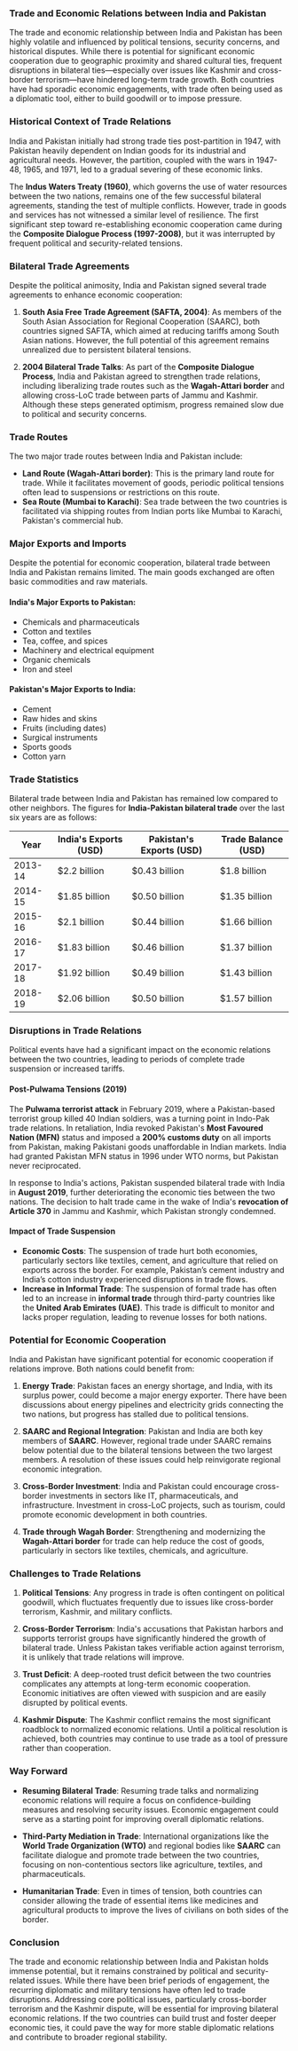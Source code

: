 ### **Trade and Economic Relations between India and Pakistan**

The trade and economic relationship between India and Pakistan has been highly volatile and influenced by political tensions, security concerns, and historical disputes. While there is potential for significant economic cooperation due to geographic proximity and shared cultural ties, frequent disruptions in bilateral ties—especially over issues like Kashmir and cross-border terrorism—have hindered long-term trade growth. Both countries have had sporadic economic engagements, with trade often being used as a diplomatic tool, either to build goodwill or to impose pressure.

### **Historical Context of Trade Relations**
India and Pakistan initially had strong trade ties post-partition in 1947, with Pakistan heavily dependent on Indian goods for its industrial and agricultural needs. However, the partition, coupled with the wars in 1947-48, 1965, and 1971, led to a gradual severing of these economic links.

The **Indus Waters Treaty (1960)**, which governs the use of water resources between the two nations, remains one of the few successful bilateral agreements, standing the test of multiple conflicts. However, trade in goods and services has not witnessed a similar level of resilience. The first significant step toward re-establishing economic cooperation came during the **Composite Dialogue Process (1997-2008)**, but it was interrupted by frequent political and security-related tensions.

### **Bilateral Trade Agreements**
Despite the political animosity, India and Pakistan signed several trade agreements to enhance economic cooperation:
1. **South Asia Free Trade Agreement (SAFTA, 2004)**: As members of the South Asian Association for Regional Cooperation (SAARC), both countries signed SAFTA, which aimed at reducing tariffs among South Asian nations. However, the full potential of this agreement remains unrealized due to persistent bilateral tensions.
   
2. **2004 Bilateral Trade Talks**: As part of the **Composite Dialogue Process**, India and Pakistan agreed to strengthen trade relations, including liberalizing trade routes such as the **Wagah-Attari border** and allowing cross-LoC trade between parts of Jammu and Kashmir. Although these steps generated optimism, progress remained slow due to political and security concerns.

### **Trade Routes**
The two major trade routes between India and Pakistan include:
- **Land Route (Wagah-Attari border)**: This is the primary land route for trade. While it facilitates movement of goods, periodic political tensions often lead to suspensions or restrictions on this route.
- **Sea Route (Mumbai to Karachi)**: Sea trade between the two countries is facilitated via shipping routes from Indian ports like Mumbai to Karachi, Pakistan's commercial hub.

### **Major Exports and Imports**
Despite the potential for economic cooperation, bilateral trade between India and Pakistan remains limited. The main goods exchanged are often basic commodities and raw materials.

#### **India's Major Exports to Pakistan:**
- Chemicals and pharmaceuticals
- Cotton and textiles
- Tea, coffee, and spices
- Machinery and electrical equipment
- Organic chemicals
- Iron and steel

#### **Pakistan's Major Exports to India:**
- Cement
- Raw hides and skins
- Fruits (including dates)
- Surgical instruments
- Sports goods
- Cotton yarn

### **Trade Statistics**
Bilateral trade between India and Pakistan has remained low compared to other neighbors. The figures for **India-Pakistan bilateral trade** over the last six years are as follows:

| **Year**   | **India's Exports** (USD) | **Pakistan's Exports** (USD) | **Trade Balance** (USD) |
|------------|---------------------------|-----------------------------|-------------------------|
| 2013-14    | $2.2 billion               | $0.43 billion               | $1.8 billion            |
| 2014-15    | $1.85 billion              | $0.50 billion               | $1.35 billion           |
| 2015-16    | $2.1 billion               | $0.44 billion               | $1.66 billion           |
| 2016-17    | $1.83 billion              | $0.46 billion               | $1.37 billion           |
| 2017-18    | $1.92 billion              | $0.49 billion               | $1.43 billion           |
| 2018-19    | $2.06 billion              | $0.50 billion               | $1.57 billion           |

### **Disruptions in Trade Relations**
Political events have had a significant impact on the economic relations between the two countries, leading to periods of complete trade suspension or increased tariffs.

#### **Post-Pulwama Tensions (2019)**
The **Pulwama terrorist attack** in February 2019, where a Pakistan-based terrorist group killed 40 Indian soldiers, was a turning point in Indo-Pak trade relations. In retaliation, India revoked Pakistan's **Most Favoured Nation (MFN)** status and imposed a **200% customs duty** on all imports from Pakistan, making Pakistani goods unaffordable in Indian markets. India had granted Pakistan MFN status in 1996 under WTO norms, but Pakistan never reciprocated.

In response to India's actions, Pakistan suspended bilateral trade with India in **August 2019**, further deteriorating the economic ties between the two nations. The decision to halt trade came in the wake of India's **revocation of Article 370** in Jammu and Kashmir, which Pakistan strongly condemned.

#### **Impact of Trade Suspension**
- **Economic Costs**: The suspension of trade hurt both economies, particularly sectors like textiles, cement, and agriculture that relied on exports across the border. For example, Pakistan’s cement industry and India’s cotton industry experienced disruptions in trade flows.
- **Increase in Informal Trade**: The suspension of formal trade has often led to an increase in **informal trade** through third-party countries like the **United Arab Emirates (UAE)**. This trade is difficult to monitor and lacks proper regulation, leading to revenue losses for both nations.

### **Potential for Economic Cooperation**
India and Pakistan have significant potential for economic cooperation if relations improve. Both nations could benefit from:
1. **Energy Trade**: Pakistan faces an energy shortage, and India, with its surplus power, could become a major energy exporter. There have been discussions about energy pipelines and electricity grids connecting the two nations, but progress has stalled due to political tensions.
   
2. **SAARC and Regional Integration**: Pakistan and India are both key members of **SAARC**. However, regional trade under SAARC remains below potential due to the bilateral tensions between the two largest members. A resolution of these issues could help reinvigorate regional economic integration.
   
3. **Cross-Border Investment**: India and Pakistan could encourage cross-border investments in sectors like IT, pharmaceuticals, and infrastructure. Investment in cross-LoC projects, such as tourism, could promote economic development in both countries.

4. **Trade through Wagah Border**: Strengthening and modernizing the **Wagah-Attari border** for trade can help reduce the cost of goods, particularly in sectors like textiles, chemicals, and agriculture.

### **Challenges to Trade Relations**
1. **Political Tensions**: Any progress in trade is often contingent on political goodwill, which fluctuates frequently due to issues like cross-border terrorism, Kashmir, and military conflicts.
   
2. **Cross-Border Terrorism**: India's accusations that Pakistan harbors and supports terrorist groups have significantly hindered the growth of bilateral trade. Unless Pakistan takes verifiable action against terrorism, it is unlikely that trade relations will improve.
   
3. **Trust Deficit**: A deep-rooted trust deficit between the two countries complicates any attempts at long-term economic cooperation. Economic initiatives are often viewed with suspicion and are easily disrupted by political events.

4. **Kashmir Dispute**: The Kashmir conflict remains the most significant roadblock to normalized economic relations. Until a political resolution is achieved, both countries may continue to use trade as a tool of pressure rather than cooperation.

### **Way Forward**
- **Resuming Bilateral Trade**: Resuming trade talks and normalizing economic relations will require a focus on confidence-building measures and resolving security issues. Economic engagement could serve as a starting point for improving overall diplomatic relations.
   
- **Third-Party Mediation in Trade**: International organizations like the **World Trade Organization (WTO)** and regional bodies like **SAARC** can facilitate dialogue and promote trade between the two countries, focusing on non-contentious sectors like agriculture, textiles, and pharmaceuticals.

- **Humanitarian Trade**: Even in times of tension, both countries can consider allowing the trade of essential items like medicines and agricultural products to improve the lives of civilians on both sides of the border.

### **Conclusion**
The trade and economic relationship between India and Pakistan holds immense potential, but it remains constrained by political and security-related issues. While there have been brief periods of engagement, the recurring diplomatic and military tensions have often led to trade disruptions. Addressing core political issues, particularly cross-border terrorism and the Kashmir dispute, will be essential for improving bilateral economic relations. If the two countries can build trust and foster deeper economic ties, it could pave the way for more stable diplomatic relations and contribute to broader regional stability.